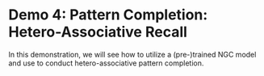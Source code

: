 # Demo 4: Pattern Completion: Hetero-Associative Recall

 In this demonstration, we will see how to utilize a (pre-)trained NGC model
 and use to conduct hetero-associative pattern completion.
